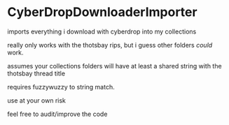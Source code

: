 # CyberDropDownloaderImporter
imports everything i download with cyberdrop into my collections

really only works with the thotsbay rips, but i guess other folders *could* work.

assumes your collections folders will have at least a shared string with the thotsbay thread title

requires fuzzywuzzy to string match.

use at your own risk

feel free to audit/improve the code
